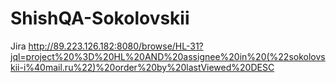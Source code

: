 # ShishQA-Sokolovskii

Jira http://89.223.126.182:8080/browse/HL-31?jql=project%20%3D%20HL%20AND%20assignee%20in%20(%22sokolovskii-i%40mail.ru%22)%20order%20by%20lastViewed%20DESC
